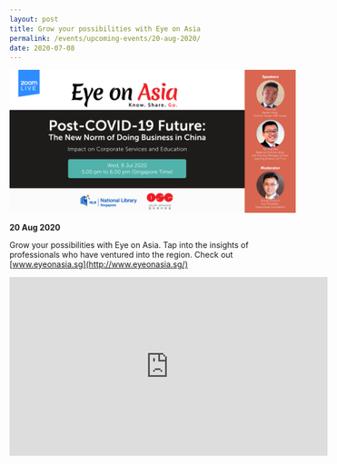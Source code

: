 ```yaml
---
layout: post
title: Grow your possibilities with Eye on Asia
permalink: /events/upcoming-events/20-aug-2020/
date: 2020-07-08
---
```


<img src="\images\past-events\08-Jul-2020\EOA Eventbrite V2.jpg" style="width:1000px;" />

**20 Aug 2020**

Grow your possibilities with Eye on Asia. Tap into the insights of professionals who have ventured into the region. Check out [www.eyeonasia.sg](http://www.eyeonasia.sg/)

<div class="bp-youtube">
<iframe width="560" height="315" src="https://www.youtube.com/embed/0_WA0uNFsjo" frameborder="0" allow="accelerometer; autoplay; encrypted-media; gyroscope; picture-in-picture" allowfullscreen></iframe>
</div>

